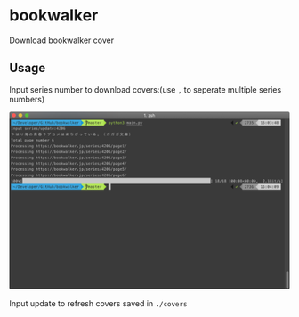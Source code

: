 # bookwalker
Download bookwalker cover


## Usage
Input series number to download covers:(use `,` to seperate multiple series numbers)

![screenshot](https://raw.githubusercontent.com/bebound/bookwalker/master/screenshots/1.png)


Input update to refresh covers saved in `./covers` 
